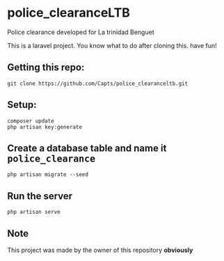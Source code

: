 # police_clearanceLTB
Police clearance developed for La trinidad Benguet


<p class="label label-primary">This is a laravel project. You know what to do after cloning this. have fun!</p>

<h2>Getting this repo:</h2>
<code>git clone https://github.com/Capts/police_clearanceltb.git </code>
<br>
<h2>Setup:</h2>
<code>composer update</code><br>
<code>php artisan key:generate</code><br>

<h2>Create a database table and name it <kbd>police_clearance</kbd></h2>
<code>php artisan migrate --seed</code><br>

<h2>Run the server</h2>
<code>php artisan serve</code>
<br>
<h2>Note</h2>
<p>This project was made by the owner of this repository <b>obviously</b></p>
